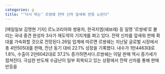 ```yaml
---
categories: g
title: "‘다시 뛰는’ 르쌍쉐 전략 신차 앞세워 반등 노린다"
---
```

[매일일보 김명현 기자] 르노코리아와 쌍용차, 한국지엠(쉐보레) 등 일명 ‘르쌍쉐’로 불리는 국내 중견 완성차 3사가 재도약의 기지개를 펴고 있다. 전략 신차를 앞세워 판매 확대를 가속화할 것으로 전망된다.26일 업계에 따르면 르쌍쉐는 지난달 글로벌 시장에서 총 4만505대를 판매, 전년 동기 대비 22.1% 성장을 기록했다. 내수가 1만4463대로 1.8%, 수출이 2만6042대로 37.2% 증가하면서다.르쌍쉐는 이달 판매 역시 증가세가 점쳐진다. 극심한 반도체 수급난이 일부 회복되고 있는 상황에서 전략 신차를 통해 판매 반등을